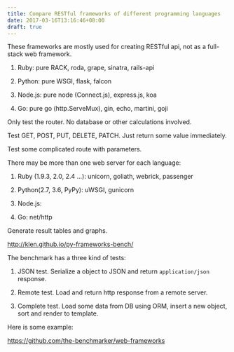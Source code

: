 ```yaml
---
title: Compare RESTful frameworks of different programming languages
date: 2017-03-16T13:16:46+08:00
draft: true
---
```


These frameworks are mostly used for creating RESTful api, not as a full-stack web framework.


<!--more-->



  1. Ruby: pure RACK, roda, grape, sinatra, rails-api


  2. Python: pure WSGI, flask, falcon


  3. Node.js: pure node (Connect.js), express.js, koa


  4. Go: pure go (http.ServeMux), gin, echo, martini, goji



Only test the router. No database or other calculations involved.

Test GET, POST, PUT, DELETE, PATCH. Just return some value immediately.

Test some complicated route with parameters.

There may be more than one web server for each language:



  1. Ruby (1.9.3, 2.0, 2.4 ...): unicorn, goliath, webrick, passenger


  2. Python(2.7, 3.6, PyPy): uWSGI, gunicorn


  3. Node.js:


  4. Go: net/http



Generate result tables and graphs.

http://klen.github.io/py-frameworks-bench/

The benchmark has a three kind of tests:



  1. JSON test. Serialize a object to JSON and return `application/json` response.


  2. Remote test. Load and return http response from a remote server.


  3. Complete test. Load some data from DB using ORM, insert a new object, sort and render to template.


Here is some example:

<https://github.com/the-benchmarker/web-frameworks>
